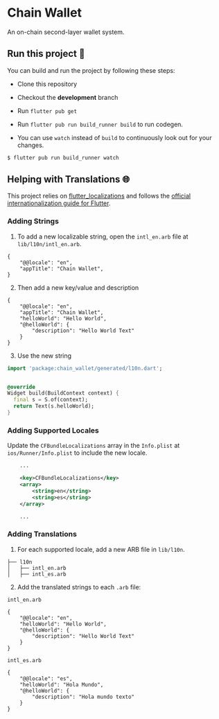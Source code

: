 # Chain Wallet

An on-chain second-layer wallet system.

## Run this project 🚀

You can build and run the project by following these steps:

* Clone this repository
* Checkout the **development** branch
* Run ``flutter pub get``
* Run ``flutter pub run build_runner build`` to run codegen.


* You can use `watch` instead of `build` to continuously look out for your changes.
```sh
$ flutter pub run build_runner watch
```


## Helping with Translations 🌐

This project relies on [flutter_localizations][flutter_localizations_link] and follows the [official internationalization guide for Flutter][internationalization_link].

### Adding Strings

1. To add a new localizable string, open the `intl_en.arb` file at `lib/l10n/intl_en.arb`.

```arb
{
    "@@locale": "en",
    "appTitle": "Chain Wallet",
}
```

2. Then add a new key/value and description

```arb
{
    "@@locale": "en",
    "appTitle": "Chain Wallet",
    "helloWorld": "Hello World",
    "@helloWorld": {
        "description": "Hello World Text"
    }
}
```

3. Use the new string

```dart
import 'package:chain_wallet/generated/l10n.dart';


@override
Widget build(BuildContext context) {
  final s = S.of(context);
  return Text(s.helloWorld);
}
```

### Adding Supported Locales

Update the `CFBundleLocalizations` array in the `Info.plist` at `ios/Runner/Info.plist` to include the new locale.

```xml
    ...

    <key>CFBundleLocalizations</key>
	<array>
		<string>en</string>
		<string>es</string>
	</array>

    ...
```

### Adding Translations

1. For each supported locale, add a new ARB file in `lib/l10n`.

```
├── l10n
│   ├── intl_en.arb
│   ├── intl_es.arb
```

2. Add the translated strings to each `.arb` file:

`intl_en.arb`

```arb
{
    "@@locale": "en",
    "helloWorld": "Hello World",
    "@helloWorld": {
        "description": "Hello World Text"
    }
}
```

`intl_es.arb`

```arb
{
    "@@locale": "es",
    "helloWorld": "Hola Mundo",
    "@helloWorld": {
        "description": "Hola mundo texto"
    }
}
```

[flutter_localizations_link]: https://api.flutter.dev/flutter/flutter_localizations/flutter_localizations-library.html
[internationalization_link]: https://flutter.dev/docs/development/accessibility-and-localization/internationalization
